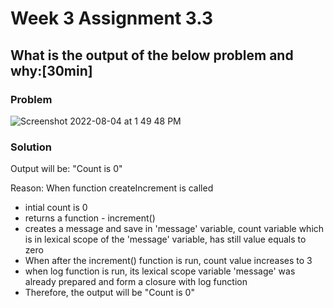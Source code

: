 # Week 3 Assignment 3.3

## What is the output of the below problem and why:[30min]

### Problem
![Screenshot 2022-08-04 at 1 49 48 PM](https://user-images.githubusercontent.com/15044489/182799437-228cb229-bf09-414f-bf8c-e0d7f101f4f3.png)

### Solution

Output will be: "Count is 0"

Reason: When function createIncrement is called
- intial count is 0
- returns a function - increment()
- creates a message and save in 'message' variable, count variable which is in lexical scope of the 'message' 
variable, has still value equals to zero
- When after the increment() function is run, count value increases to 3
- when log function is run, its lexical scope variable 'message' was already prepared and form a closure with log function
- Therefore, the output will be "Count is 0"
